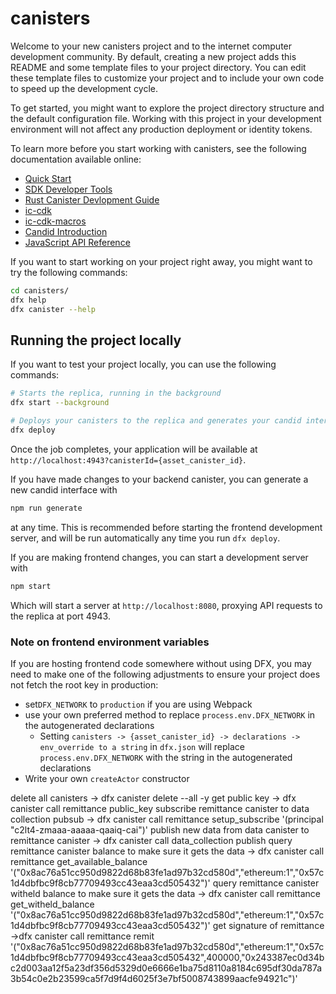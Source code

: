 # canisters

Welcome to your new canisters project and to the internet computer development community. By default, creating a new project adds this README and some template files to your project directory. You can edit these template files to customize your project and to include your own code to speed up the development cycle.

To get started, you might want to explore the project directory structure and the default configuration file. Working with this project in your development environment will not affect any production deployment or identity tokens.

To learn more before you start working with canisters, see the following documentation available online:

- [Quick Start](https://internetcomputer.org/docs/quickstart/quickstart-intro)
- [SDK Developer Tools](https://internetcomputer.org/docs/developers-guide/sdk-guide)
- [Rust Canister Devlopment Guide](https://internetcomputer.org/docs/rust-guide/rust-intro)
- [ic-cdk](https://docs.rs/ic-cdk)
- [ic-cdk-macros](https://docs.rs/ic-cdk-macros)
- [Candid Introduction](https://internetcomputer.org/docs/candid-guide/candid-intro)
- [JavaScript API Reference](https://erxue-5aaaa-aaaab-qaagq-cai.raw.icp0.io)

If you want to start working on your project right away, you might want to try the following commands:

```bash
cd canisters/
dfx help
dfx canister --help
```

## Running the project locally

If you want to test your project locally, you can use the following commands:

```bash
# Starts the replica, running in the background
dfx start --background

# Deploys your canisters to the replica and generates your candid interface
dfx deploy
```

Once the job completes, your application will be available at `http://localhost:4943?canisterId={asset_canister_id}`.

If you have made changes to your backend canister, you can generate a new candid interface with

```bash
npm run generate
```

at any time. This is recommended before starting the frontend development server, and will be run automatically any time you run `dfx deploy`.

If you are making frontend changes, you can start a development server with

```bash
npm start
```

Which will start a server at `http://localhost:8080`, proxying API requests to the replica at port 4943.

### Note on frontend environment variables

If you are hosting frontend code somewhere without using DFX, you may need to make one of the following adjustments to ensure your project does not fetch the root key in production:

- set`DFX_NETWORK` to `production` if you are using Webpack
- use your own preferred method to replace `process.env.DFX_NETWORK` in the autogenerated declarations
  - Setting `canisters -> {asset_canister_id} -> declarations -> env_override to a string` in `dfx.json` will replace `process.env.DFX_NETWORK` with the string in the autogenerated declarations
- Write your own `createActor` constructor

<!--  -->

<!-- commands -->
delete all canisters -> dfx canister delete --all -y
get public key -> dfx canister call remittance public_key 
subscribe remittance canister to data collection pubsub -> dfx canister call remittance setup_subscribe '(principal "c2lt4-zmaaa-aaaaa-qaaiq-cai")'
publish new data from data canister to remittance canister -> dfx canister call data_collection publish
query remittance canister balance to make sure it gets the data -> dfx canister call remittance get_available_balance '("0x8ac76a51cc950d9822d68b83fe1ad97b32cd580d","ethereum:1","0x57c1d4dbfbc9f8cb77709493cc43eaa3cd505432")'
query remittance canister witheld balance to make sure it gets the data -> dfx canister call remittance get_witheld_balance '("0x8ac76a51cc950d9822d68b83fe1ad97b32cd580d","ethereum:1","0x57c1d4dbfbc9f8cb77709493cc43eaa3cd505432")'
get signature of remittance ->dfx canister call remittance remit '("0x8ac76a51cc950d9822d68b83fe1ad97b32cd580d","ethereum:1","0x57c1d4dbfbc9f8cb77709493cc43eaa3cd505432",400000,"0x243387ec0d34bc2d003aa12f5a23df356d5329d0e6666e1ba75d8110a8184c695df30da787a3b54c0e2b23599ca5f7d9f4d6025f3e7bf5008743899aacfe94921c")'

